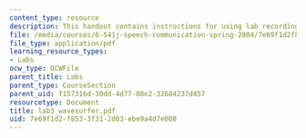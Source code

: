 ```yaml
---
content_type: resource
description: This handout contains instructions for using lab recording equipment.
file: /media/courses/6-541j-speech-communication-spring-2004/7e69f1d2f8533f312d63ebe9a4d7e008_lab3_wavesurfer.pdf
file_type: application/pdf
learning_resource_types:
- Labs
ocw_type: OCWFile
parent_title: Labs
parent_type: CourseSection
parent_uid: f157316d-30dd-4d77-08e2-32684237d457
resourcetype: Document
title: lab3_wavesurfer.pdf
uid: 7e69f1d2-f853-3f31-2d63-ebe9a4d7e008
---
```

